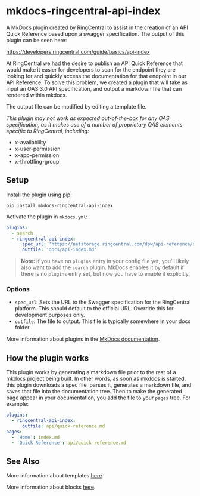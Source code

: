 # mkdocs-ringcentral-api-index

A MkDocs plugin created by RingCentral to assist in the creation of an API Quick Reference based upon a swagger specification. The output of this plugin can be seen here:

https://developers.ringcentral.com/guide/basics/api-index

At RingCentral we had the desire to publish an API Quick Reference that would make it easier for developers to scan for the endpoint they are looking for and quickly access the documentation for that endpoint in our API Reference. To solve this problem, we created a plugin that will take as input an OAS 3.0 API specification, and output a markdown file that can rendered within mkdocs. 

The output file can be modified by editing a template file.

*This plugin may not work as expected out-of-the-box for any OAS specification, as it makes use of a number of proprietary OAS elements specific to RingCentral, including:*

* x-availability
* x-user-permission
* x-app-permission
* x-throttling-group

## Setup

Install the plugin using pip:

`pip install mkdocs-ringcentral-api-index`

Activate the plugin in `mkdocs.yml`:

```yaml
plugins:
  - search
  - ringcentral-api-index:
      spec_url: 'https://netstorage.ringcentral.com/dpw/api-reference/specs/rc-platform.yml'
      outfile: 'docs/api-index.md'
```

> **Note:** If you have no `plugins` entry in your config file yet, you'll likely also want to add the `search` plugin. MkDocs enables it by default if there is no `plugins` entry set, but now you have to enable it explicitly.

### Options

- `spec_url`: Sets the URL to the Swagger specification for the RingCentral platform. This should default to the official URL. Override this for development purposes only. 
- `outfile`: The file to output. This file is typically somewhere in your docs folder. 

More information about plugins in the [MkDocs documentation][mkdocs-plugins].

## How the plugin works

This plugin works by generating a markdown file prior to the rest of a mkdocs project being built. In other words, as soon as mkdocs is started, this plugin downloads a spec file, parses it, generates a markdown file, and saves that file into the documentation tree. Then to make the generated page appear in your documentation, you add the file to your `pages` tree. For example:

```yaml
plugins:
  - ringcentral-api-index:
      outfile: api/quick-reference.md
pages:
  - 'Home': index.md
  - 'Quick Reference': api/quick-reference.md
```

## See Also

More information about templates [here][mkdocs-template].

More information about blocks [here][mkdocs-block].

[mkdocs-plugins]: https://www.mkdocs.org/user-guide/plugins/
[mkdocs-template]: https://www.mkdocs.org/user-guide/custom-themes/#template-variables
[mkdocs-block]: https://www.mkdocs.org/user-guide/styling-your-docs/#overriding-template-blocks
